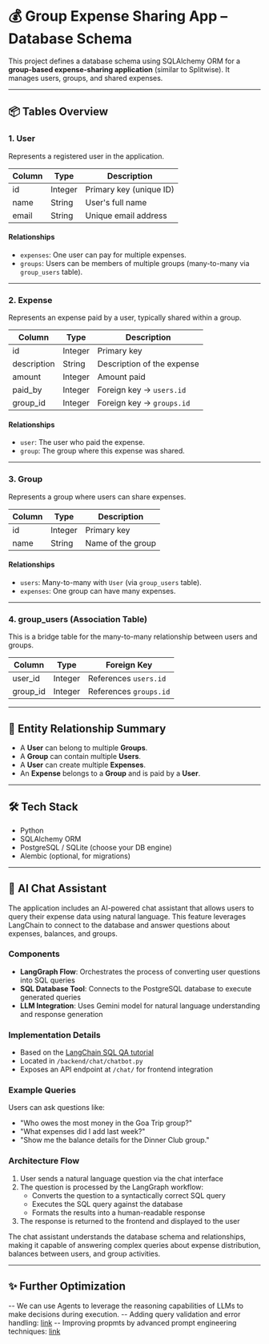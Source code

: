 # 💰 Group Expense Sharing App – Database Schema

This project defines a database schema using SQLAlchemy ORM for a **group-based expense-sharing application** (similar to Splitwise). It manages users, groups, and shared expenses.

---

## 📦 Tables Overview

### 1. **User**
Represents a registered user in the application.

| Column | Type    | Description                  |
|--------|---------|------------------------------|
| id     | Integer | Primary key (unique ID)      |
| name   | String  | User's full name             |
| email  | String  | Unique email address         |

#### Relationships
- `expenses`: One user can pay for multiple expenses.
- `groups`: Users can be members of multiple groups (many-to-many via `group_users` table).

---

### 2. **Expense**
Represents an expense paid by a user, typically shared within a group.

| Column     | Type    | Description                            |
|------------|---------|----------------------------------------|
| id         | Integer | Primary key                            |
| description| String  | Description of the expense             |
| amount     | Integer | Amount paid                            |
| paid_by    | Integer | Foreign key → `users.id`               |
| group_id   | Integer | Foreign key → `groups.id`              |

#### Relationships
- `user`: The user who paid the expense.
- `group`: The group where this expense was shared.

---

### 3. **Group**
Represents a group where users can share expenses.

| Column | Type    | Description            |
|--------|---------|------------------------|
| id     | Integer | Primary key            |
| name   | String  | Name of the group      |

#### Relationships
- `users`: Many-to-many with `User` (via `group_users` table).
- `expenses`: One group can have many expenses.

---

### 4. **group_users** (Association Table)
This is a bridge table for the many-to-many relationship between users and groups.

| Column    | Type    | Foreign Key            |
|-----------|---------|------------------------|
| user_id   | Integer | References `users.id`  |
| group_id  | Integer | References `groups.id` |

---

## 🔗 Entity Relationship Summary

- A **User** can belong to multiple **Groups**.
- A **Group** can contain multiple **Users**.
- A **User** can create multiple **Expenses**.
- An **Expense** belongs to a **Group** and is paid by a **User**.

---

## 🛠️ Tech Stack

- Python
- SQLAlchemy ORM
- PostgreSQL / SQLite (choose your DB engine)
- Alembic (optional, for migrations)


---

## 🤖 AI Chat Assistant

The application includes an AI-powered chat assistant that allows users to query their expense data using natural language. This feature leverages LangChain to connect to the database and answer questions about expenses, balances, and groups.

### Components

- **LangGraph Flow**: Orchestrates the process of converting user questions into SQL queries
- **SQL Database Tool**: Connects to the PostgreSQL database to execute generated queries
- **LLM Integration**: Uses Gemini model for natural language understanding and response generation

### Implementation Details

- Based on the [LangChain SQL QA tutorial](https://python.langchain.com/docs/tutorials/sql_qa/)
- Located in `/backend/chat/chatbot.py`
- Exposes an API endpoint at `/chat/` for frontend integration

### Example Queries

Users can ask questions like:
- "Who owes the most money in the Goa Trip group?"
- "What expenses did I add last week?"
- "Show me the balance details for the Dinner Club group."

### Architecture Flow

1. User sends a natural language question via the chat interface
2. The question is processed by the LangGraph workflow:
   - Converts the question to a syntactically correct SQL query
   - Executes the SQL query against the database
   - Formats the results into a human-readable response
3. The response is returned to the frontend and displayed to the user

The chat assistant understands the database schema and relationships, making it capable of answering complex queries about expense distribution, balances between users, and group activities.

---

## ✨ Further Optimization
-- We can use Agents to leverage the reasoning capabilities of LLMs to make decisions during execution. 
-- Adding query validation and error handling: [link](https://python.langchain.com/docs/how_to/sql_query_checking/)
-- Improving propmts by advanced prompt engineering techniques: [link](https://python.langchain.com/docs/how_to/sql_prompting/)